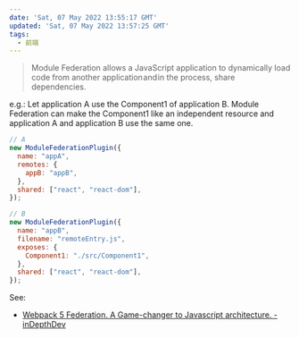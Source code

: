```yaml
---
date: 'Sat, 07 May 2022 13:55:17 GMT'
updated: 'Sat, 07 May 2022 13:57:25 GMT'
tags:
  - 前端
---
```


> Module Federation allows a JavaScript application to dynamically load code from another application and in the process, share dependencies.

e.g.: Let application A use the Component1 of application B. Module Federation can make the Component1 like an independent resource and application A and application B use the same one.

```js
// A
new ModuleFederationPlugin({
  name: "appA",
  remotes: {
    appB: "appB",
  },
  shared: ["react", "react-dom"],
});

// B
new ModuleFederationPlugin({
  name: "appB",
  filename: "remoteEntry.js",
  exposes: {
    Component1: "./src/Component1",
  },
  shared: ["react", "react-dom"],
});
```

See:

-   [Webpack 5 Federation. A Game-changer to Javascript architecture. - inDepthDev](https://indepth.dev/posts/1173/webpack-5-module-federation-a-game-changer-in-javascript-architecture#its-important-to-note-these-are-special-entry-points-they-are-only-a-few-kb-in-size-containing-a-special-webpack-runtime-that-can-interface-with-the-host-it-is-not-a-standard-entry-point--7/)
